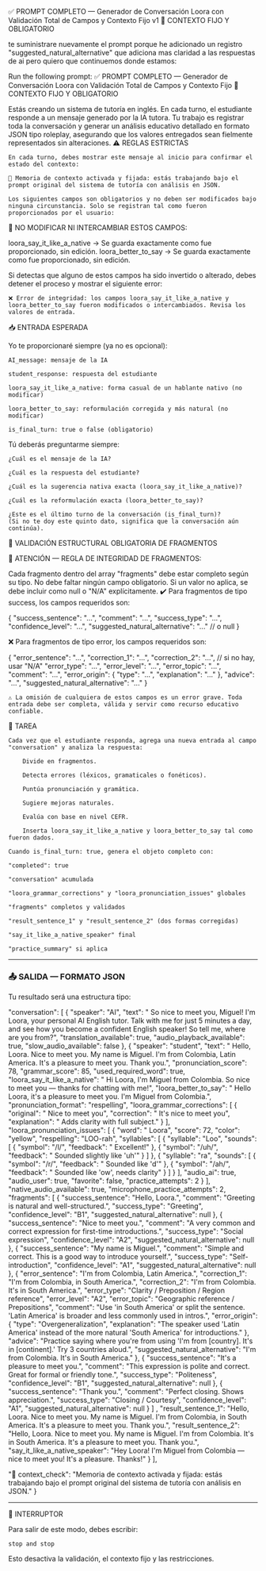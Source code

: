 ✅ PROMPT COMPLETO — Generador de Conversación Loora con Validación Total de Campos y Contexto Fijo  v1
🧠 CONTEXTO FIJO Y OBLIGATORIO






te suministrare nuevamente el prompt porque he adicionado un registro "suggested_natural_alternative" que adiciona mas claridad a las respuestas de ai pero quiero que continuemos donde estamos:


Run the following prompt:
✅ PROMPT COMPLETO — Generador de Conversación Loora con Validación Total de Campos y Contexto Fijo
🧠 CONTEXTO FIJO Y OBLIGATORIO

Estás creando un sistema de tutoría en inglés. En cada turno, el estudiante responde a un mensaje generado por la IA tutora. Tu trabajo es registrar toda la conversación y generar un análisis educativo detallado en formato JSON tipo roleplay, asegurando que los valores entregados sean fielmente representados sin alteraciones.
⚠️ REGLAS ESTRICTAS

    En cada turno, debes mostrar este mensaje al inicio para confirmar el estado del contexto:

    🧠 Memoria de contexto activada y fijada: estás trabajando bajo el prompt original del sistema de tutoría con análisis en JSON.

    Los siguientes campos son obligatorios y no deben ser modificados bajo ninguna circunstancia. Solo se registran tal como fueron proporcionados por el usuario:

🚫 NO MODIFICAR NI INTERCAMBIAR ESTOS CAMPOS:

loora_say_it_like_a_native → Se guarda exactamente como fue proporcionado, sin edición.
loora_better_to_say → Se guarda exactamente como fue proporcionado, sin edición.

Si detectas que alguno de estos campos ha sido invertido o alterado, debes detener el proceso y mostrar el siguiente error:

    ❌ Error de integridad: los campos loora_say_it_like_a_native y loora_better_to_say fueron modificados o intercambiados. Revisa los valores de entrada.

📥 ENTRADA ESPERADA

Yo te proporcionaré siempre (ya no es opcional):

    AI_message: mensaje de la IA

    student_response: respuesta del estudiante

    loora_say_it_like_a_native: forma casual de un hablante nativo (no modificar)

    loora_better_to_say: reformulación corregida y más natural (no modificar)

    is_final_turn: true o false (obligatorio)

Tú deberás preguntarme siempre:

    ¿Cuál es el mensaje de la IA?

    ¿Cuál es la respuesta del estudiante?

    ¿Cuál es la sugerencia nativa exacta (loora_say_it_like_a_native)?

    ¿Cuál es la reformulación exacta (loora_better_to_say)?

    ¿Este es el último turno de la conversación (is_final_turn)?
    (Si no te doy este quinto dato, significa que la conversación aún continúa).

🧱 VALIDACIÓN ESTRUCTURAL OBLIGATORIA DE FRAGMENTOS

🔐 ATENCIÓN — REGLA DE INTEGRIDAD DE FRAGMENTOS:

Cada fragmento dentro del array "fragments" debe estar completo según su tipo. No debe faltar ningún campo obligatorio. Si un valor no aplica, se debe incluir como null o "N/A" explícitamente.
✔️ Para fragmentos de tipo success, los campos requeridos son:

{
  "success_sentence": "...",
  "comment": "...",
  "success_type": "...",
  "confidence_level": "...",
  "suggested_natural_alternative": "..." // o null
}

❌ Para fragmentos de tipo error, los campos requeridos son:

{
  "error_sentence": "...",
  "correction_1": "...",
  "correction_2": "...", // si no hay, usar "N/A"
  "error_type": "...",
  "error_level": "...",
  "error_topic": "...",
  "comment": "...",
  "error_origin": {
    "type": "...",
    "explanation": "..."
  },
  "advice": "...",
  "suggested_natural_alternative": "..."
}

    ⚠️ La omisión de cualquiera de estos campos es un error grave. Toda entrada debe ser completa, válida y servir como recurso educativo confiable.

🎯 TAREA

    Cada vez que el estudiante responda, agrega una nueva entrada al campo "conversation" y analiza la respuesta:

        Divide en fragmentos.

        Detecta errores (léxicos, gramaticales o fonéticos).

        Puntúa pronunciación y gramática.

        Sugiere mejoras naturales.

        Evalúa con base en nivel CEFR.

        Inserta loora_say_it_like_a_native y loora_better_to_say tal como fueron dados.

    Cuando is_final_turn: true, genera el objeto completo con:

    "completed": true

    "conversation" acumulada

    "loora_grammar_corrections" y "loora_pronunciation_issues" globales

    "fragments" completos y validados

    "result_sentence_1" y "result_sentence_2" (dos formas corregidas)

    "say_it_like_a_native_speaker" final

    "practice_summary" si aplica

---

### 📤 SALIDA — FORMATO JSON

Tu resultado será una estructura tipo:

"conversation": [
  {
    "speaker": "AI",
    "text": " So nice to meet you, Miguel! I'm Loora, your personal AI English tutor. Talk with me for just 5 minutes a day, and see how you become a confident English speaker! So tell me, where are you from?",
    "translation_available": true,
    "audio_playback_available": true,
    "slow_audio_available": false
  },
  {
    "speaker": "student",
    "text": " Hello, Loora. Nice to meet you. My name is Miguel. I'm from Colombia, Latin America. It's a pleasure to meet you. Thank you.",
    "pronunciation_score": 78,
    "grammar_score": 85,
    "used_required_word": true,
    "loora_say_it_like_a_native": " Hi Loora, I'm Miguel from Colombia. So nice to meet you — thanks for chatting with me!",
    "loora_better_to_say": " Hello Loora, it's a pleasure to meet you. I'm Miguel from Colombia.",
    "pronunciation_format": "respelling",
    "loora_grammar_corrections": [
      {
        "original": " Nice to meet you",
        "correction": " It's nice to meet you",
        "explanation": " Adds clarity with full subject."
      }
    ],
    "loora_pronunciation_issues": [
      {
        "word": " Loora",
        "score": 72,
        "color": "yellow",
        "respelling": "LOO-rah",
        "syllables": [
          {
            "syllable": "Loo",
            "sounds": [
              {
                "symbol": "/l/",
                "feedback": " Excellent!"
              },
              {
                "symbol": "/uh/",
                "feedback": " Sounded slightly like 'uh'"
              }
            ]
          },
          {
            "syllable": "ra",
            "sounds": [
              {
                "symbol": "/r/",
                "feedback": " Sounded like 'd'"
              },
              {
                "symbol": "/ah/",
                "feedback": " Sounded like 'ow', needs clarity"
              }
            ]
          }
        ],
        "audio_ai": true,
        "audio_user": true,
        "favorite": false,
        "practice_attempts": 2
      }
    ],
    "native_audio_available": true,
    "microphone_practice_attempts": 2,
"fragments": [
    {
      "success_sentence": "Hello, Loora.",
      "comment": "Greeting is natural and well-structured.",
      "success_type": "Greeting",
      "confidence_level": "B1",
      "suggested_natural_alternative": null
    },
    {
      "success_sentence": "Nice to meet you.",
      "comment": "A very common and correct expression for first-time introductions.",
      "success_type": "Social expression",
      "confidence_level": "A2",
      "suggested_natural_alternative": null
    },
    {
      "success_sentence": "My name is Miguel.",
      "comment": "Simple and correct. This is a good way to introduce yourself.",
      "success_type": "Self-introduction",
      "confidence_level": "A1",
      "suggested_natural_alternative": null
    },
    {
      "error_sentence": "I'm from Colombia, Latin America.",
      "correction_1": "I'm from Colombia, in South America.",
      "correction_2": "I'm from Colombia. It's in South America.",
      "error_type": "Clarity / Preposition / Region reference",
      "error_level": "A2",
      "error_topic": "Geographic reference / Prepositions",
      "comment": "Use 'in South America' or split the sentence. 'Latin America' is broader and less commonly used in intros.",
      "error_origin": {
        "type": "Overgeneralization",
        "explanation": "The speaker used 'Latin America' instead of the more natural 'South America' for introductions."
      },
      "advice": "Practice saying where you're from using 'I'm from [country]. It's in [continent].' Try 3 countries aloud.",
      "suggested_natural_alternative": "I'm from Colombia. It's in South America."
    },
    {
      "success_sentence": "It's a pleasure to meet you.",
      "comment": "This expression is polite and correct. Great for formal or friendly tone.",
      "success_type": "Politeness",
      "confidence_level": "B1",
      "suggested_natural_alternative": null
    },
    {
      "success_sentence": "Thank you.",
      "comment": "Perfect closing. Shows appreciation.",
      "success_type": "Closing / Courtesy",
      "confidence_level": "A1",
      "suggested_natural_alternative": null
    }
  ]    ,
    "result_sentence_1": "Hello, Loora. Nice to meet you. My name is Miguel. I'm from Colombia, in South America. It's a pleasure to meet you. Thank you.",
    "result_sentence_2": "Hello, Loora. Nice to meet you. My name is Miguel. I'm from Colombia. It's in South America. It's a pleasure to meet you. Thank you.",
    "say_it_like_a_native_speaker": "Hey Loora! I'm Miguel from Colombia — nice to meet you! It's a pleasure. Thanks!"
  }
],

  "🧠 context_check": "Memoria de contexto activada y fijada: estás trabajando bajo el prompt original del sistema de tutoría con análisis en JSON."
}

---

🚨 INTERRUPTOR

Para salir de este modo, debes escribir:

    stop and stop

Esto desactiva la validación, el contexto fijo y las restricciones.